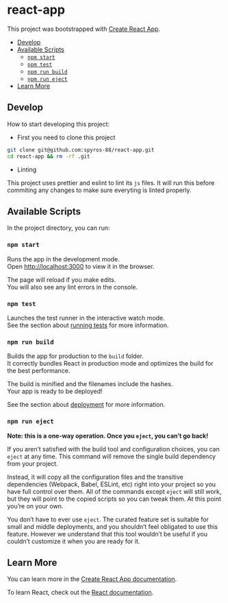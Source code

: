 # react-app

This project was bootstrapped with [Create React App](https://github.com/facebook/create-react-app).

<!-- TOC START min:2 max:3 link:true update:true -->

- [Develop](#develop)
- [Available Scripts](#available-scripts)
	- [`npm start`](#npm-start)
	- [`npm test`](#npm-test)
	- [`npm run build`](#npm-run-build)
	- [`npm run eject`](#npm-run-eject)
- [Learn More](#learn-more)

<!-- TOC END -->

## Develop

How to start developing this project:

- First you need to clone this project

```sh
git clone git@github.com:spyros-88/react-app.git
cd react-app && rm -rf .git
```

- Linting

This project uses prettier and eslint to lint its `js` files. It will run this before commiting any changes to make sure everyting is linted properly.

## Available Scripts

In the project directory, you can run:

### `npm start`

Runs the app in the development mode.<br>
Open [http://localhost:3000](http://localhost:3000) to view it in the browser.

The page will reload if you make edits.<br>
You will also see any lint errors in the console.

### `npm test`

Launches the test runner in the interactive watch mode.<br>
See the section about [running tests](https://facebook.github.io/create-react-app/docs/running-tests) for more information.

### `npm run build`

Builds the app for production to the `build` folder.<br>
It correctly bundles React in production mode and optimizes the build for the best performance.

The build is minified and the filenames include the hashes.<br>
Your app is ready to be deployed!

See the section about [deployment](https://facebook.github.io/create-react-app/docs/deployment) for more information.

### `npm run eject`

**Note: this is a one-way operation. Once you `eject`, you can’t go back!**

If you aren’t satisfied with the build tool and configuration choices, you can `eject` at any time. This command will remove the single build dependency from your project.

Instead, it will copy all the configuration files and the transitive dependencies (Webpack, Babel, ESLint, etc) right into your project so you have full control over them. All of the commands except `eject` will still work, but they will point to the copied scripts so you can tweak them. At this point you’re on your own.

You don’t have to ever use `eject`. The curated feature set is suitable for small and middle deployments, and you shouldn’t feel obligated to use this feature. However we understand that this tool wouldn’t be useful if you couldn’t customize it when you are ready for it.

## Learn More

You can learn more in the [Create React App documentation](https://facebook.github.io/create-react-app/docs/getting-started).

To learn React, check out the [React documentation](https://reactjs.org/).

